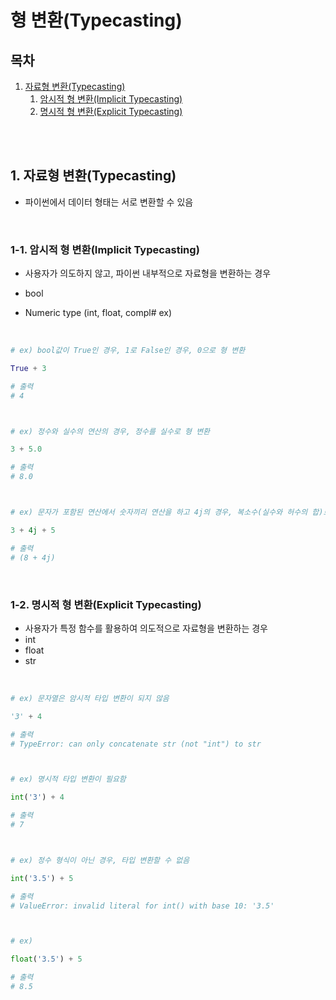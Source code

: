 # 형 변환(Typecasting)

## 목차

1. [자료형 변환(Typecasting)](#1-자료형-변환typecasting)
    1. [암시적 형 변환(Implicit Typecasting)](#1-1-암시적-형-변환implicit-typecasting)
    2. [명시적 형 변환(Explicit Typecasting)](#1-2-명시적-형-변환explicit-typecasting)

<br>
<br>

## 1. 자료형 변환(Typecasting)

-   파이썬에서 데이터 형태는 서로 변환할 수 있음

<br>

### 1-1. 암시적 형 변환(Implicit Typecasting)

-   사용자가 의도하지 않고, 파이썬 내부적으로 자료형을 변환하는 경우

-   bool
-   Numeric type (int, float, compl# ex)

<br>

```python
# ex) bool값이 True인 경우, 1로 False인 경우, 0으로 형 변환

True + 3

# 출력
# 4



# ex) 정수와 실수의 연산의 경우, 정수를 실수로 형 변환

3 + 5.0

# 출력
# 8.0



# ex) 문자가 포함된 연산에서 숫자끼리 연산을 하고 4j의 경우, 복소수(실수와 허수의 합)로 인식

3 + 4j + 5

# 출력
# (8 + 4j)
```

<br>

### 1-2. 명시적 형 변환(Explicit Typecasting)

-   사용자가 특정 함수를 활용하여 의도적으로 자료형을 변환하는 경우
-   int
-   float
-   str

<br>

```python
# ex) 문자열은 암시적 타입 변환이 되지 않음

'3' + 4

# 출력
# TypeError: can only concatenate str (not "int") to str



# ex) 명시적 타입 변환이 필요함

int('3') + 4

# 출력
# 7



# ex) 정수 형식이 아닌 경우, 타입 변환할 수 없음

int('3.5') + 5

# 출력
# ValueError: invalid literal for int() with base 10: '3.5'



# ex)

float('3.5') + 5

# 출력
# 8.5
```

